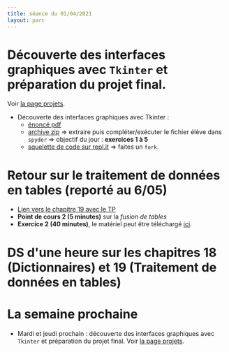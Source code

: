 ```yaml
---
title: séance du 01/04/2021
layout: parc
---
```


# Découverte des interfaces graphiques avec `Tkinter`  et préparation du projet final.


Voir [la page projets](../projets.md).

* Découverte des interfaces graphiques avec Tkinter :
  * [énoncé pdf](../Projets/ProjetFinal/ExempleMorpion/Mini-Projet-2021V1.pdf) 
  * [archive zip](../Projets/ProjetFinal/ExempleMorpion.zip) => extraire puis compléter/exécuter le fichier élève dans `spyder` => objectif du jour : **exercices 1 à 5**
  * [squelette de code sur repl.it](https://replit.com/@fredericjunier/MorpionEleve)  => faites un `fork`.


# Retour sur le traitement de données en tables (reporté au 6/05)

* [Lien vers le chapitre 19 avec le TP](../chapitre19.md)
* **Point de cours 2 (5 minutes)** sur la _fusion de tables_ 
* **Exercice 2 (40 minutes)**, le matériel peut être téléchargé [ici](chapitre19/TP-Fusion/Ressources/materiel_tp_fusion.zip).

# DS d'une heure sur les chapitres 18 (Dictionnaires) et 19 (Traitement de données en tables)


# La semaine prochaine 

* Mardi et jeudi prochain : découverte des interfaces graphiques avec `Tkinter`  et préparation du projet final. Voir [la page projets](../projets.md).

